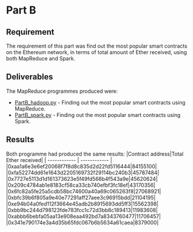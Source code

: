 # Part B
## Requirement
The requirement of this part was find out the most popular smart contracts on the Ethereum network, in terms of total amount of Ether received, using both MapReduce and Spark.

## Deliverables
The MapReduce programmes produced were:
* [PartB_hadoop.py](PartB_hadoop.py) - Finding out the most popular smart contracts using MapReduce.
* [PartB_spark.py](PartB_spark.py) - Finding out the most popular smart contracts using Spark.

## Results
Both programme had produced the same results:
|Contract address|Total Ether received|
| ------------ | ------------ |
|0xaa1a6e3e6ef20068f7f8d8c835d2d22fd5116444|84155100|
|0xfa52274dd61e1643d2205169732f29114bc240b3|45787484|
|0x7727e5113d1d161373623e5f49fd568b4f543a9e|45620624|
|0x209c4784ab1e8183cf58ca33cb740efbf3fc18ef|43170356|
|0x6fc82a5fe25a5cdb58bc74600a40a69c065263f8|27068921|
|0xbfc39b6f805a9e40e77291aff27aee3c96915bdd|21104195|
|0xe94b04a0fed112f3664e45adb2b8915693dd5ff3|15562398|
|0xbb9bc244d798123fde783fcc1c72d3bb8c189413|11983608|
|0xabbb6bebfa05aa13e908eaa492bd7a8343760477|11706457|
|0x341e790174e3a4d35b65fdc067b6b5634a61caea|8379000|